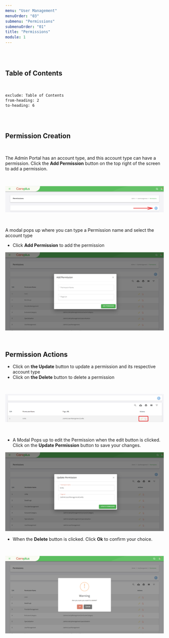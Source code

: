 ```yaml
---
menu: "User Management"
menuOrder: "03"
submenu: "Permissions"
submenuOrder: "01"
title: "Permissions"
module: 1
---
```


<br />
<br />

## Table of Contents

<br />

```toc
exclude: Table of Contents
from-heading: 2
to-heading: 6
```

<br />
<br />

## Permission Creation

<br />

The Admin Portal has an account type, and this account type can have a permission. Click the **Add Permission** button on the top right of the screen to add a permission.

<br />

![Careplus Add Permission](/images/CareplusAddPermission.png "Add Permission")

<br />

A modal pops up where you can type a Permission name and select the account type
<br />

- Click **Add Permission** to add the permission
  <br />

![Careplus Add Permission Modal](/images/CareplusAddPermissionBox.png "Title")

<br />

## Permission Actions

- Click on **the Update** button to update a permission and its respective account type
- Click on **the Delete** button to delete a permission

<br />

![Careplus Edit Delete](/images/CareplusEditDelete.png "Edit and Delete")

<br />

- A Modal Pops up to edit the Permission when the edit button is clicked. Click on the **Update Permission** button to save your changes.

![Careplus Update Permission](/images/CareplusUpdatePermission.png "Update Permission")

- When the **Delete** button is clicked. Click **Ok** to confirm your choice.

<br />

![Careplus Delete Modal](/images/CareplusDeleteModal.png "Delete Modal")

<br />
